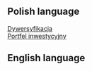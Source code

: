 ## Polish language  

[Dywersyfikacja](https://mfiles.pl/pl/index.php/Dywersyfikacja)  
[Portfel inwestycyjny](https://mfiles.pl/pl/index.php/Portfel_inwestycyjny)  


## English language  
